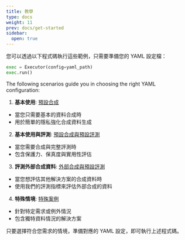 ```yaml
---
title: 教學
type: docs
weight: 11
prev: docs/get-started
sidebar:
  open: true
---
```



您可以透過以下程式碼執行這些範例，只需要準備您的 YAML 設定檔：

```python
exec = Executor(config=yaml_path)
exec.run()
```

The following scenarios guide you in choosing the right YAML configuration:

1. **基本使用**: [預設合成](docs/tutorial/default-synthesis)

  - 當您只需要基本的資料合成時
  - 用於簡單的隱私強化合成資料生成

2. **基本使用與評測**: [預設合成與預設評測](docs/tutorial/default-synthesis-default-evaluation)

  - 當您需要合成與完整評測時
  - 包含保護力、保真度與實用性評估

3. **評測外部合成資料**: [外部合成與預設評測](docs/tutorial/external-synthesis-default-evaluation)

  - 當您想評估其他解決方案的合成資料時
  - 使用我們的評測指標來評估外部合成的資料

4. **特殊情境**: [特殊案例](docs/tutorial/special-cases)

  - 針對特定需求或例外情況
  - 包含獨特資料情況的解決方案

只要選擇符合您需求的情境，準備對應的 YAML 設定，即可執行上述程式碼。
